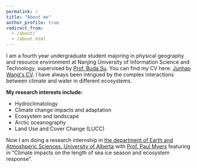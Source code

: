 ```yaml
---
permalink: /
title: "About me"
author_profile: true
redirect_from: 
  - /about/
  - /about.html
---
```


I am a fourth year undergraduate student majoring in physical geography and resource environment at Nanjing University of Information Science and Technology, supervised by [Prof. Buda Su](https://www.researchgate.net/profile/Su-Buda). You can find my CV here: [Junhao Wang's CV](../assets/JunhaoWang_CV.pdf).
I have always been intrigued by the complex interactions between climate and water in different ecosystems. 

**My research interests include:**
- Hydroclimatology
- Climate change impacts and adaptation
- Ecosystem and landscape
- Arctic oceanography
- Land Use and Cover Change (LUCC)

Now I am doing a research internship in [the department of Earth and Atmoshperic Sciences, University of Alberta](https://www.ualberta.ca/en/earth-sciences/index.html) with [Prof. Paul Myers](https://apps.ualberta.ca/directory/person/pmyers) featuring in “Climate impacts on the length of sea ice season and ecosystem response”.
